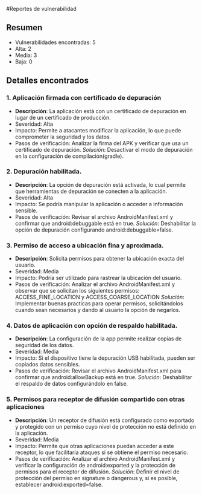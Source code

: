 #Reportes de vulnerabilidad

## Resumen
- Vulnerabilidades encontradas: 5
- Alta: 2
- Media: 3
- Baja: 0

## Detalles encontrados

### 1. Aplicación firmada con certificado de depuración
- **Descripción**: La aplicación está con un certificado de depuración en lugar de un certificado de producción.
- Severidad: Alta
- Impacto:
 Permite a atacantes modificar la aplicación, lo que puede comprometer la seguridad y los datos.
- Pasos de verificación:
 Analizar la firma del APK y verificar que usa un certificado de depuración.
_Solución_: Desactivar el modo de depuración en la configuración de compilación(gradle).

### 2. Depuración habilitada.
- **Descripción**: La opción de depuración está activada, lo cual permite que herramientas de depuración se conecten a la aplicación.
- Severidad: Alta
- Impacto:
 Se podría manipular la aplicación o acceder a información sensible.
- Pasos de verificación:
 Revisar el archivo AndroidManifest.xml y confirmar que android:debuggable está en true.
_Solución_: Deshabilitar la opción de depuración configurando android:debuggable=false.

### 3. Permiso de acceso a ubicación fina y aproximada.
- **Descripción**: Solicita permisos para obtener la ubicación exacta del usuario.
- Severidad: Media
- Impacto:
 Podría ser utilizado para rastrear la ubicación del usuario.
- Pasos de verificación:
 Analizar el archivo AndroidManifest.xml y observar que se solicitan los siguientes permisos: ACCESS_FINE_LOCATION y ACCESS_COARSE_LOCATION
_Solución_: Implementar buenas practicas para operar permisos, solicitándolos cuando sean necesarios y dando al usuario la opción de negarlos.

### 4. Datos de aplicación con opción de respaldo habilitada.
- **Descripción**: La configuración de la app permite realizar copias de seguridad de los datos.
- Severidad: Media
- Impacto:
 Si el dispositivo tiene la depuración USB habilitada, pueden ser copiados datos sensibles.
- Pasos de verificación:
 Revisar el archivo AndroidManifest.xml para confirmar que android:allowBackup está en true.
_Solución_: Deshabilitar el respaldo de datos configurándolo en false.

### 5. Permisos para receptor de difusión compartido con otras aplicaciones
- **Descripción**: Un receptor de difusión está configurado como exportado y protegido con un permiso cuyo nivel de protección no está definido en la aplicación.
- Severidad: Media
- Impacto:
 Permite que otras aplicaciones puedan acceder a este receptor, lo que facilitaría ataques si se obtiene el permiso necesario.
- Pasos de verificación:
 Analizar el archivo AndroidManifest.xml y verificar la configuración de android:exported y la protección de permisos para el receptor de difusión.
_Solución_: Definir el nivel de protección del permiso en signature o dangerous y, si es posible, establecer android:exported=false.

